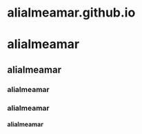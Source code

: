 # alialmeamar.github.io


# alialmeamar
## alialmeamar
### alialmeamar
### alialmeamar
#### alialmeamar
